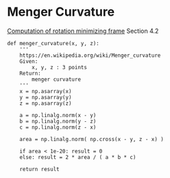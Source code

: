 # Menger Curvature  

[Computation of rotation minimizing frame](https://www.microsoft.com/en-us/research/wp-content/uploads/2016/12/Computation-of-rotation-minimizing-frames.pdf) Section 4.2 


```
def menger_curvature(x, y, z):
    '''
    https://en.wikipedia.org/wiki/Menger_curvature
    Given:
        x, y, z : 3 points
    Return:
        menger curvature    
    '''
    x = np.asarray(x)
    y = np.asarray(y)
    z = np.asarray(z)
    
    a = np.linalg.norm(x - y)
    b = np.linalg.norm(y - z)
    c = np.linalg.norm(z - x)
    
    area = np.linalg.norm( np.cross(x - y, z - x) )
    
    if area < 1e-20: result = 0
    else: result = 2 * area / ( a * b * c)
        
    return result
```


